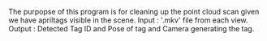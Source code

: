 The purpopse of this program is for cleaning up the point cloud scan given we have apriltags visible in the scene.
Input : '.mkv' file from each view.
Output : Detected Tag ID and Pose of tag and Camera generating the tag.
